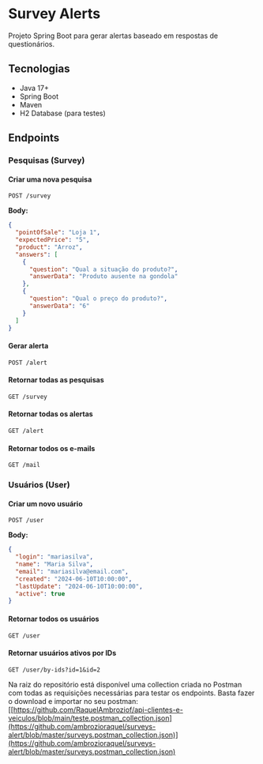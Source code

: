# Survey Alerts

Projeto Spring Boot para gerar alertas baseado em respostas de questionários.

## Tecnologias

- Java 17\+
- Spring Boot
- Maven
- H2 Database (para testes)

## Endpoints

### Pesquisas (Survey)

#### Criar uma nova pesquisa
`POST /survey`

**Body:**
```json
{
  "pointOfSale": "Loja 1",
  "expectedPrice": "5",
  "product": "Arroz",
  "answers": [
    {
      "question": "Qual a situação do produto?",
      "answerData": "Produto ausente na gondola"
    },
    {
      "question": "Qual o preço do produto?",
      "answerData": "6"
    }
  ]
}

```


#### Gerar alerta
`POST /alert`

#### Retornar todas as pesquisas
`GET /survey`

#### Retornar todas os alertas
`GET /alert`
#### Retornar todos os e-mails
`GET /mail`

### Usuários (User)

#### Criar um novo usuário
`POST /user`

**Body:**
```json
{
  "login": "mariasilva",
  "name": "Maria Silva",
  "email": "mariasilva@email.com",
  "created": "2024-06-10T10:00:00",
  "lastUpdate": "2024-06-10T10:00:00",
  "active": true
}

```
#### Retornar todos os usuários
`GET /user`
#### Retornar usuários ativos por IDs
`GET /user/by-ids?id=1&id=2`

Na raiz do repositório está disponível uma collection criada no Postman com todas as requisições necessárias para testar os endpoints. Basta fazer o download e importar no seu postman: [[https://github.com/RaquelAmbroziof/api-clientes-e-veiculos/blob/main/teste.postman_collection.json](https://github.com/ambrozioraquel/surveys-alert/blob/master/surveys.postman_collection.json)](https://github.com/ambrozioraquel/surveys-alert/blob/master/surveys.postman_collection.json)


